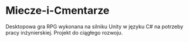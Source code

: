 # Miecze-i-Cmentarze
Desktopowa gra RPG wykonana na silniku Unity w języku C# na potrzeby pracy inżynierskiej. Projekt do ciągłego rozwoju.
